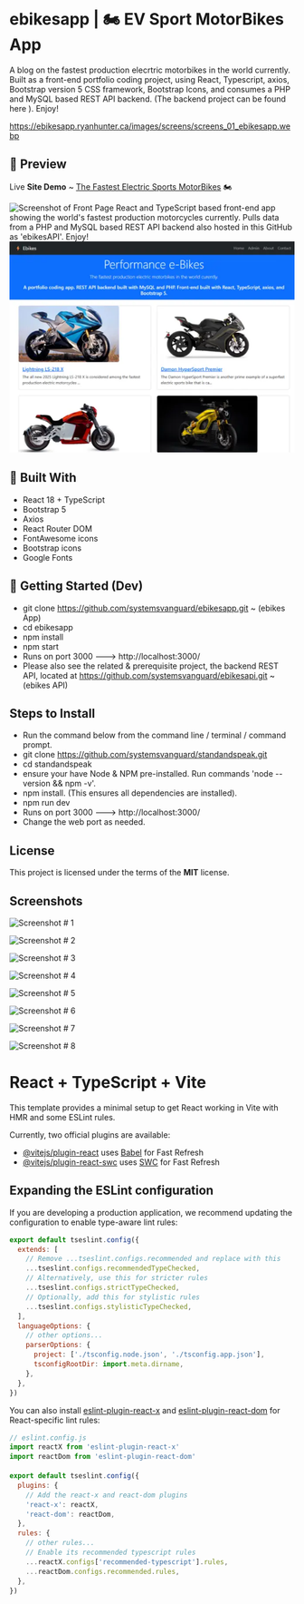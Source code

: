 # ebikesapp  |  🏍️   EV Sport MotorBikes App
A blog on the fastest production elecrtric motorbikes in the world currently.  Built as a front-end portfolio coding project, using React, Typescript, axios, Bootstrap version 5 CSS framework, Bootstrap Icons, and consumes a PHP and MySQL based REST API backend. (The backend project can be found here ). Enjoy!

https://ebikesapp.ryanhunter.ca/images/screens/screens_01_ebikesapp.webp

## 📸 Preview
Live **Site Demo** ~ [The Fastest Electric Sports MotorBikes](https://ebikesapp.ryanhunter.ca/)  🏍️ 

![Screenshot of Front Page](https://ebikesapp.ryanhunter.ca/images/screens/screens_01_ebikesapp.webp) 
React and TypeScript based front-end app showing the world's fastest production motorcycles currently. Pulls data from a PHP and MySQL based REST API backend also hosted in this GitHub as 'ebikesAPI'. Enjoy!
![EV Sport Bikes Screenshot](public/images/screens/screens_01_ebikesapp.webp) 

## 🔧 Built With

- React 18 + TypeScript
- Bootstrap 5
- Axios
- React Router DOM
- FontAwesome icons
- Bootstrap icons
- Google Fonts


## 🚀 Getting Started (Dev)

- git clone https://github.com/systemsvanguard/ebikesapp.git ~ (ebikes App)    
- cd ebikesapp
- npm install
- npm start 
- Runs on port 3000 ---> http://localhost:3000/   
- Please also see the related & prerequisite project, the backend REST API, located at  https://github.com/systemsvanguard/ebikesapi.git  ~ (ebikes API)     


## Steps to Install 
- Run the command below from the command line / terminal / command prompt.
- git clone https://github.com/systemsvanguard/standandspeak.git  
- cd standandspeak
- ensure your have Node & NPM pre-installed. Run commands 'node --version && npm -v'.
- npm install.  (This ensures all dependencies are installed).
- npm run dev 
- Runs on port 3000 ---> http://localhost:3000/  
- Change the web port as needed.


## License
This project is licensed under the terms of the **MIT** license.


## Screenshots 

![Screenshot # 1](https://ebikesapp.ryanhunter.ca/images/screens/screens_01_ebikesapp.webp)   

![Screenshot # 2](https://ebikesapp.ryanhunter.ca/images/screens/screens_02_ebikesapp.webp)   

![Screenshot # 3](https://ebikesapp.ryanhunter.ca/images/screens/screens_03_ebikesapp.webp)   

![Screenshot # 4](https://ebikesapp.ryanhunter.ca/images/screens/screens_04_ebikesapp.webp)   

![Screenshot # 5](https://ebikesapp.ryanhunter.ca/images/screens/screens_05_ebikesapp.webp)   

![Screenshot # 6](https://ebikesapp.ryanhunter.ca/images/screens/screens_06_ebikesapp.webp)  

![Screenshot # 7](https://ebikesapp.ryanhunter.ca/images/screens/screens_07_ebikesapp.webp)   

![Screenshot # 8](https://ebikesapp.ryanhunter.ca/images/screens/screens_08_ebikesapp.webp)    






# React + TypeScript + Vite

This template provides a minimal setup to get React working in Vite with HMR and some ESLint rules.

Currently, two official plugins are available:

- [@vitejs/plugin-react](https://github.com/vitejs/vite-plugin-react/blob/main/packages/plugin-react) uses [Babel](https://babeljs.io/) for Fast Refresh
- [@vitejs/plugin-react-swc](https://github.com/vitejs/vite-plugin-react/blob/main/packages/plugin-react-swc) uses [SWC](https://swc.rs/) for Fast Refresh

## Expanding the ESLint configuration

If you are developing a production application, we recommend updating the configuration to enable type-aware lint rules:

```js
export default tseslint.config({
  extends: [
    // Remove ...tseslint.configs.recommended and replace with this
    ...tseslint.configs.recommendedTypeChecked,
    // Alternatively, use this for stricter rules
    ...tseslint.configs.strictTypeChecked,
    // Optionally, add this for stylistic rules
    ...tseslint.configs.stylisticTypeChecked,
  ],
  languageOptions: {
    // other options...
    parserOptions: {
      project: ['./tsconfig.node.json', './tsconfig.app.json'],
      tsconfigRootDir: import.meta.dirname,
    },
  },
})
```

You can also install [eslint-plugin-react-x](https://github.com/Rel1cx/eslint-react/tree/main/packages/plugins/eslint-plugin-react-x) and [eslint-plugin-react-dom](https://github.com/Rel1cx/eslint-react/tree/main/packages/plugins/eslint-plugin-react-dom) for React-specific lint rules:

```js
// eslint.config.js
import reactX from 'eslint-plugin-react-x'
import reactDom from 'eslint-plugin-react-dom'

export default tseslint.config({
  plugins: {
    // Add the react-x and react-dom plugins
    'react-x': reactX,
    'react-dom': reactDom,
  },
  rules: {
    // other rules...
    // Enable its recommended typescript rules
    ...reactX.configs['recommended-typescript'].rules,
    ...reactDom.configs.recommended.rules,
  },
})
```
